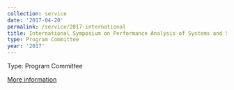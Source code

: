 ```yaml
---
collection: service
date: '2017-04-20'
permalink: /service/2017-international
title: International Symposium on Performance Analysis of Systems and Software (ISPASS)
type: Program Committee
year: '2017'
---
```


Type: Program Committee

[More information](http://www.ispass.org/ispass2017/)

